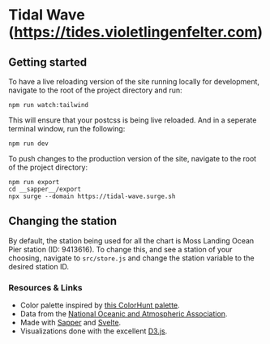 # Tidal Wave (https://tides.violetlingenfelter.com)

## Getting started

To have a live reloading version of the site running locally for development, navigate to the root of the project directory and run:
```
npm run watch:tailwind
```
This will ensure that your postcss is being live reloaded. And in a seperate terminal window, run the following: 
```
npm run dev
```

To push changes to the production version of the site, navigate to the root of the project directory:
```
npm run export
cd __sapper__/export
npx surge --domain https://tidal-wave.surge.sh
```

## Changing the station

By default, the station being used for all the chart is Moss Landing Ocean Pier station (ID: 9413616). To change this, and see a station of your choosing, navigate to `src/store.js` and change the station variable to the desired station ID. 

### Resources & Links
 - Color palette inspired by [this ColorHunt palette](https://colorhunt.co/palette/112238?ref=tab).
 - Data from the [National Oceanic and Atmospheric Association](https://noaa.gov).
 - Made with [Sapper](https://sapper.svelte.dev) and [Svelte](https://svelte.dev).
 - Visualizations done with the excellent [D3.js](https://github.com/d3/d3/blob/master/API.md).
